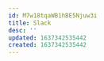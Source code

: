 ```yaml
---
id: M7w18tqaWB1hBE5Njuw3i
title: Slack
desc: ''
updated: 1637342535442
created: 1637342535442
---
```


